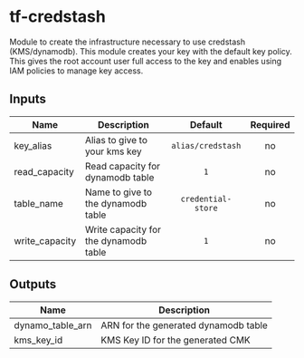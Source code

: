 # tf-credstash

Module to create the infrastructure necessary to use credstash (KMS/dynamodb).  This module creates your key with the default key policy.  This gives the root account user full access to the key and enables using IAM policies to manage key access.


## Inputs

| Name | Description | Default | Required |
|------|-------------|:-----:|:-----:|
| key_alias | Alias to give to your kms key | `alias/credstash` | no |
| read_capacity | Read capacity for dynamodb table | `1` | no |
| table_name | Name to give to the dynamodb table | `credential-store` | no |
| write_capacity | Write capacity for the dynamodb table | `1` | no |

## Outputs

| Name | Description |
|------|-------------|
| dynamo_table_arn | ARN for the generated dynamodb table |
| kms_key_id | KMS Key ID for the generated CMK |
